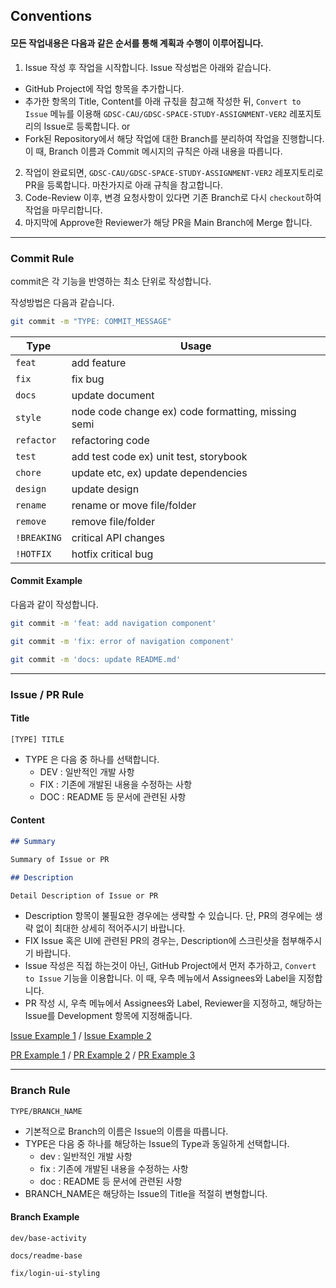 ## Conventions

#### 모든 작업내용은 다음과 같은 순서를 통해 계획과 수행이 이루어집니다.

1. Issue 작성 후 작업을 시작합니다. Issue 작성법은 아래와 같습니다.

- GitHub Project에 작업 항목을 추가합니다.
- 추가한 항목의 Title, Content를 아래 규칛을 참고해 작성한 뒤, `Convert to Issue` 메뉴를 이용해 `GDSC-CAU/GDSC-SPACE-STUDY-ASSIGNMENT-VER2` 레포지토리의 Issue로 등록합니다.
  or
- Fork된 Repository에서 해당 작업에 대한 Branch를 분리하여 작업을 진행합니다. 이 때, Branch 이름과 Commit 메시지의 규칙은 아래 내용을 따릅니다.

2. 작업이 완료되면, `GDSC-CAU/GDSC-SPACE-STUDY-ASSIGNMENT-VER2` 레포지토리로 PR을 등록합니다. 마찬가지로 아래 규칙을 참고합니다.
3. Code-Review 이후, 변경 요청사항이 있다면 기존 Branch로 다시 `checkout`하여 작업을 마무리합니다.
4. 마지막에 Approve한 Reviewer가 해당 PR을 Main Branch에 Merge 합니다.

---

### Commit Rule

commit은 각 기능을 반영하는 최소 단위로 작성합니다.

작성방법은 다음과 같습니다.

```bash
git commit -m "TYPE: COMMIT_MESSAGE"
```

| **Type**    | **Usage**                                          |
| ----------- | -------------------------------------------------- |
| `feat`      | add feature                                        |
| `fix`       | fix bug                                            |
| `docs`      | update document                                    |
| `style`     | node code change ex) code formatting, missing semi |
| `refactor`  | refactoring code                                   |
| `test`      | add test code ex) unit test, storybook             |
| `chore`     | update etc, ex) update dependencies                |
| `design`    | update design                                      |
| `rename`    | rename or move file/folder                         |
| `remove`    | remove file/folder                                 |
| `!BREAKING` | critical API changes                               |
| `!HOTFIX`   | hotfix critical bug                                |

#### Commit Example

다음과 같이 작성합니다.

```bash
git commit -m 'feat: add navigation component'
```

```bash
git commit -m 'fix: error of navigation component'
```

```bash
git commit -m 'docs: update README.md'
```

---

### Issue / PR Rule

#### Title

```
[TYPE] TITLE
```

- TYPE 은 다음 중 하나를 선택합니다.
  - DEV : 일반적인 개발 사항
  - FIX : 기존에 개발된 내용을 수정하는 사항
  - DOC : README 등 문서에 관련된 사항

#### Content

```markdown
## Summary

Summary of Issue or PR

## Description

Detail Description of Issue or PR
```

- Description 항목이 불필요한 경우에는 생략할 수 있습니다. 단, PR의 경우에는 생략 없이 최대한 상세히 적어주시기 바랍니다.
- FIX Issue 혹은 UI에 관련된 PR의 경우는, Description에 스크린샷을 첨부해주시기 바랍니다.
- Issue 작성은 직접 하는것이 아닌, GitHub Project에서 먼저 추가하고, `Convert to Issue` 기능을 이용합니다.
  이 때, 우측 메뉴에서 Assignees와 Label을 지정합니다.
- PR 작성 시, 우측 메뉴에서 Assignees와 Label, Reviewer을 지정하고, 해당하는 Issue를 Development 항목에 지정해줍니다.

[Issue Example 1](https://github.com/yymin1022/Wa_API/issues/59) /
[Issue Example 2](https://github.com/yymin1022/TaxiMeter/issues/1)

[PR Example 1](https://github.com/DefCon-Apps/Military_License/pull/21) /
[PR Example 2](https://github.com/DefCon-Apps/Military_License/pull/22) /
[PR Example 3](https://github.com/DefCon-Apps/Military_License/pull/24)

---

### Branch Rule

```
TYPE/BRANCH_NAME
```

- 기본적으로 Branch의 이름은 Issue의 이름을 따릅니다.
- TYPE은 다음 중 하나를 해당하는 Issue의 Type과 동일하게 선택합니다.
  - dev : 일반적인 개발 사항
  - fix : 기존에 개발된 내용을 수정하는 사항
  - doc : README 등 문서에 관련된 사항
- BRANCH_NAME은 해당하는 Issue의 Title을 적절히 변형합니다.

#### Branch Example

```
dev/base-activity
```

```
docs/readme-base
```

```
fix/login-ui-styling
```
